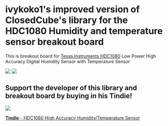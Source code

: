 ivykoko1's improved version of ClosedCube's library for the HDC1080 Humidity and temperature sensor breakout board
=================================================================

This is breakout board for [Texas Instruments HDC1080](http://www.ti.com/product/HDC1080) Low Power High Accuracy Digital Humidity Sensor with Temperature Sensor 


[![](https://github.com/closedcube/ClosedCube_HDC1080_Arduino/blob/master/images/B004_HDC1080_Pic1.jpg)](https://www.tindie.com/stores/closedcube/)
[![](https://github.com/closedcube/ClosedCube_HDC1080_Arduino/blob/master/images/B004_HDC1080_Pic2.jpg)](https://www.tindie.com/stores/closedcube/)

## Support the developer of this library and breakout board by buying in his Tindie!

[![](http://images.closedcube.uk/logo/github/tindie.png)](https://www.tindie.com/stores/closedcube/)

[**Tindie** - HDC1080 High Accuracy Humidity/Temperature Sensor](https://www.tindie.com/products/7301/)

